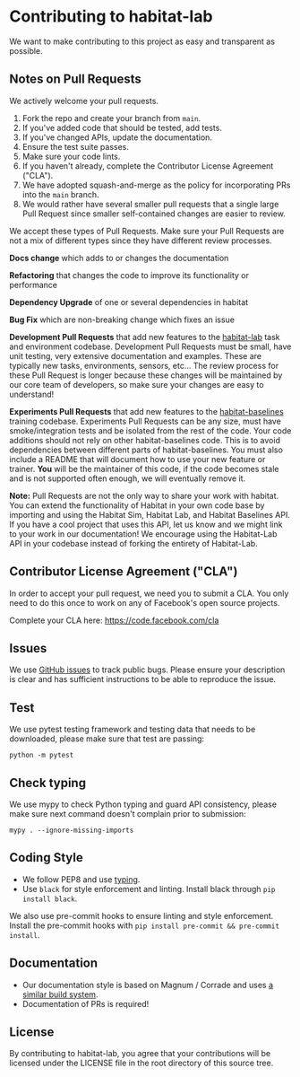 # Contributing to habitat-lab
We want to make contributing to this project as easy and transparent as
possible.



## Notes on Pull Requests
We actively welcome your pull requests.

1. Fork the repo and create your branch from `main`.
2. If you've added code that should be tested, add tests.
3. If you've changed APIs, update the documentation.
4. Ensure the test suite passes.
5. Make sure your code lints.
6. If you haven't already, complete the Contributor License Agreement ("CLA").
7. We have adopted squash-and-merge as the policy for incorporating PRs into the `main` branch.
8. We would rather have several smaller pull requests that a single large Pull Request since smaller self-contained changes are easier to review.

We accept these types of Pull Requests. Make sure your Pull Requests are not a mix of different types since they have different review processes.

**Docs change** which adds to or changes the documentation

**Refactoring** that changes  the code to improve its functionality or performance

**Dependency Upgrade** of one or several dependencies in habitat

**Bug Fix** which are non-breaking change which fixes an issue

**Development Pull Requests** that add new features to the [habitat-lab](/habitat-lab) task and environment codebase. Development Pull Requests must be small, have unit testing, very extensive documentation and examples. These are typically new tasks, environments, sensors, etc... The review process for these Pull Request is longer because these changes will be maintained by our core team of developers, so make sure your changes are easy to understand!

**Experiments Pull Requests** that add new features to the [habitat-baselines](/habitat-baselines/) training codebase. Experiments Pull Requests can be any size, must have smoke/integration tests and be isolated from the rest of the code. Your code additions should not rely on other habitat-baselines code. This is to avoid dependencies between different parts of habitat-baselines. You must also include a README that will document how to use your new feature or trainer. **You** will be the maintainer of this code, if the code becomes stale and is not supported often enough, we will eventually remove it.

__Note:__ Pull Requests are not the only way to share your work with habitat. You can extend the functionality of Habitat in your own code base by importing and using the Habitat Sim, Habitat Lab, and Habitat Baselines API. If you have a cool project that uses this API, let us know and we might link to your work in our documentation! We encourage using the Habitat-Lab API in your codebase instead of forking the entirety of Habitat-Lab. 


## Contributor License Agreement ("CLA")
In order to accept your pull request, we need you to submit a CLA. You only need
to do this once to work on any of Facebook's open source projects.

Complete your CLA here: <https://code.facebook.com/cla>

## Issues
We use [GitHub issues](../../issues) to track public bugs. Please ensure your description is
clear and has sufficient instructions to be able to reproduce the issue.

## Test
We use pytest testing framework and testing data that needs to be downloaded, please make sure that test are passing:
```
python -m pytest
```

## Check typing
We use mypy to check Python typing and guard API consistency, please make sure next command doesn't complain prior to submission:
```
mypy . --ignore-missing-imports
```

## Coding Style
  - We follow PEP8 and use [typing](https://docs.python.org/3/library/typing.html).
  - Use `black` for style enforcement and linting. Install black through `pip install black`.

  We also use pre-commit hooks to ensure linting and style enforcement. Install the pre-commit hooks with `pip install pre-commit && pre-commit install`.

## Documentation
- Our documentation style is based on Magnum / Corrade and uses [a similar build system](https://mcss.mosra.cz/documentation/doxygen/).
- Documentation of PRs is required!

## License
By contributing to habitat-lab, you agree that your contributions will be licensed
under the LICENSE file in the root directory of this source tree.
